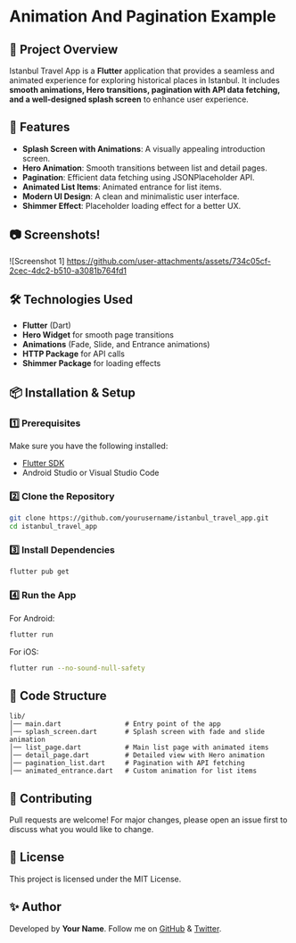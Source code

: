 # Animation And Pagination Example

## 📌 Project Overview
Istanbul Travel App is a **Flutter** application that provides a seamless and animated experience for exploring historical places in Istanbul. It includes **smooth animations, Hero transitions, pagination with API data fetching, and a well-designed splash screen** to enhance user experience.

## 🚀 Features
- **Splash Screen with Animations**: A visually appealing introduction screen.
- **Hero Animation**: Smooth transitions between list and detail pages.
- **Pagination**: Efficient data fetching using JSONPlaceholder API.
- **Animated List Items**: Animated entrance for list items.
- **Modern UI Design**: A clean and minimalistic user interface.
- **Shimmer Effect**: Placeholder loading effect for a better UX.

## 📷 Screenshots! 

![Screenshot 1] 
https://github.com/user-attachments/assets/734c05cf-2cec-4dc2-b510-a3081b764fd1

## 🛠 Technologies Used
- **Flutter** (Dart)
- **Hero Widget** for smooth page transitions
- **Animations** (Fade, Slide, and Entrance animations)
- **HTTP Package** for API calls
- **Shimmer Package** for loading effects

## 📦 Installation & Setup
### 1️⃣ Prerequisites
Make sure you have the following installed:
- [Flutter SDK](https://flutter.dev/docs/get-started/install)
- Android Studio or Visual Studio Code

### 2️⃣ Clone the Repository
```bash
git clone https://github.com/yourusername/istanbul_travel_app.git
cd istanbul_travel_app
```

### 3️⃣ Install Dependencies
```bash
flutter pub get
```

### 4️⃣ Run the App
For Android:
```bash
flutter run
```
For iOS:
```bash
flutter run --no-sound-null-safety
```

## 📜 Code Structure
```
lib/
│── main.dart                # Entry point of the app
│── splash_screen.dart       # Splash screen with fade and slide animation
│── list_page.dart           # Main list page with animated items
│── detail_page.dart         # Detailed view with Hero animation
│── pagination_list.dart     # Pagination with API fetching
│── animated_entrance.dart   # Custom animation for list items
```

## 🤝 Contributing
Pull requests are welcome! For major changes, please open an issue first to discuss what you would like to change.

## 📄 License
This project is licensed under the MIT License.

## ✨ Author
Developed by **Your Name**. Follow me on [GitHub](https://github.com/yourusername) & [Twitter](https://twitter.com/yourhandle).

